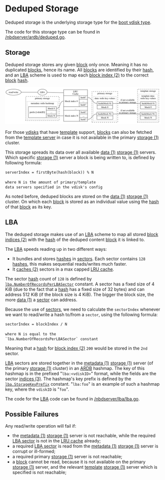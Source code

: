 # Deduped Storage

Deduped storage is the underlying storage type for the [boot vdisk type][boot].

The code for this storage type can be found in [/nbdserver/ardb/deduped.go](/nbdserver/ardb/deduped.go).

## Storage

Deduped storage stores any given [block][block] only once. Meaning it has no duplicated [blocks][block], hence its name. All [blocks][block] are identified by their [hash][hash], and an [LBA][lba] scheme is used to map each [block index (2)][index] to the correct [block][block] [hash][hash].

![Deduped Storage](/docs/assets/nbd_deduped_storage.png)

For those [vdisks][vdisk] that have [template][template] support, [blocks][block] can also be fetched from the [template server][template] in case it is not available in the primary [storage (1)][storage] cluster.

This storage spreads its data over all available [data (1)][data] [storage (1)][storage] servers. Which specific [storage (1)][storage] server a block is being written to, is defined by following formula:

```
serverIndex = firstByte(hash(block)) % N

where N is the amount of primary/template
data servers specified in the vdisk's config
```

As noted before, deduped blocks are stored on the [data (1)][data] [storage (1)][storage] cluster. On which each [block][block] is stored as an individual value using the [hash][hash] of that [block][block] as its key.

## LBA

The deduped storage makes use of an [LBA][lba] scheme to map all stored [block indices (2)][index] with the [hash][hash] of the deduped content [block][block] it is linked to.

The [LBA][lba] speeds reading up in two different ways:

+ It bundles and stores [hashes][hash] in [sectors][sector]. Each sector contains `128` [hashes][hash], this makes sequential reads/writes much faster.
+ It [caches (2)][cache] sectors in a max capped [LRU cache][lru].

The sector [hash][hash] count of `128` is defined by [`lba.NumberOfRecordsPerLBASector`](/nbdserver/lba/sector.go#L13) constant. A sector has a fixed size of 4 KiB (due to the fact that a [hash][hash] has a fixed size of 32 bytes) and can address 512 KiB (if the block size is 4 KiB). The bigger the block size, the more [data (1)][data] a [sector][sector] can address.

Because the use of [sectors][sector], we need to calculate the `sectorIndex` whenever we want to read/write a hash to/from a `sector`, using the following formula:

```
sectorIndex = blockIndex / N

where N is equal to the
`lba.NumberOfRecordsPerLBASector` constant
```

Meaning that a [hash][hash] for [block index (2)][index] `200` would be stored in the `2nd` sector.

[LBA][lba] sectors are stored together in the [metadata (1)][metadata] [storage (1)][storage] server (of the primary [storage (1)][storage] cluster) in an [ARDB][ardb] hashmap. The key of this hashmap is in the prefixed "`lba:<vdiskID>`" format, while the fields are the sector [indices (3)][index]. The hashmap's key prefix is defined by the [`lba.StorageKeyPrefix`](/nbdserver/lba/lba.go#L323) constant. "`lba:foo`" is an example of such a hashmap key, where the `vdiskID` is "`foo`".

The code for the [LBA][lba] code can be found in [/nbdserver/lba/lba.go](/nbdserver/lba/lba.go).

## Possible Failures

Any read/write operation will fail if:

+ the [metadata (1)][metadata] [storage (1)][storage] server is not reachable, while the required [LBA sector][sector] is not in the [LRU cache][lru] already;
+ a required [LBA sector][sector] is read from the [metadata (1)][metadata] [storage (1)][storage] server is corrupt or ill-formed;
+ a required primary [storage (1)][storage] server is not reachable;
+ a [block][block] cannot be read, because it is not available on the primary [storage (1)][storage] server, and the relevant [template][template] [storage (1)][storage] server which is specified is not reachable;


[ardb]: /docs/glossary.md#ardb
[cache]: /docs/glossary.md#cache
[template]: /docs/glossary.md#template
[metadata]: /docs/glossary.md#metadata
[data]: /docs/glossary.md#data
[vdisk]: /docs/glossary.md#vdisk
[tlog]: /docs/glossary.md#tlog
[storage]: /docs/glossary.md#storage
[block]: /docs/glossary.md#block
[sector]: /docs/glossary.md#sector
[lru]: /docs/glossary.md#lru
[lba]: /docs/glossary.md#lba
[index]: /docs/glossary.md#index
[hash]: /docs/glossary.md#hash
[boot]: /docs/glossary.md#boot
